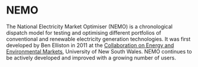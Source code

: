 NEMO
====

The National Electricity Market Optimiser (NEMO) is a chronological
dispatch model for testing and optimising different portfolios of
conventional and renewable electricity generation technologies. It was
first developed by Ben Elliston in 2011 at the [Collaboration on
Energy and Environmental Markets](http://www.ceem.unsw.edu.au),
University of New South Wales. NEMO continues to be actively developed
and improved with a growing number of users.